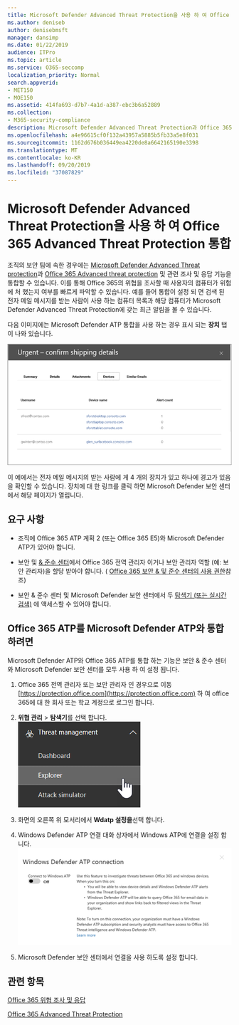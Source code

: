 ```yaml
---
title: Microsoft Defender Advanced Threat Protection을 사용 하 여 Office 365 Advanced Threat Protection 통합
ms.author: deniseb
author: denisebmsft
manager: dansimp
ms.date: 01/22/2019
audience: ITPro
ms.topic: article
ms.service: O365-seccomp
localization_priority: Normal
search.appverid:
- MET150
- MOE150
ms.assetid: 414fa693-d7b7-4a1d-a387-ebc3b6a52889
ms.collection:
- M365-security-compliance
description: Microsoft Defender Advanced Threat Protection과 Office 365 Advanced Threat Protection을 통합 하 여 보다 자세한 위협 관리 정보를 확인 합니다.
ms.openlocfilehash: a4e96615cf0f132a43957a5885b5fb33a5e8f031
ms.sourcegitcommit: 1162d676b036449ea4220de8a6642165190e3398
ms.translationtype: MT
ms.contentlocale: ko-KR
ms.lasthandoff: 09/20/2019
ms.locfileid: "37087829"
---
```

# <a name="integrate-office-365-advanced-threat-protection-with-microsoft-defender-advanced-threat-protection"></a>Microsoft Defender Advanced Threat Protection을 사용 하 여 Office 365 Advanced Threat Protection 통합

조직의 보안 팀에 속한 경우에는 [Microsoft Defender Advanced Threat protection](https://docs.microsoft.com/windows/security/threat-protection/microsoft-defender-atp/microsoft-defender-advanced-threat-protection)과 [Office 365 Advanced threat protection](office-365-atp.md) 및 관련 조사 및 응답 기능을 통합할 수 있습니다. 이를 통해 Office 365의 위협을 조사할 때 사용자의 컴퓨터가 위험에 처 했는지 여부를 빠르게 파악할 수 있습니다. 예를 들어 통합이 설정 되 면 검색 된 전자 메일 메시지를 받는 사람이 사용 하는 컴퓨터 목록과 해당 컴퓨터가 Microsoft Defender Advanced Threat Protection에 갖는 최근 알림을 볼 수 있습니다.
  
다음 이미지에는 Microsoft Defender ATP 통합을 사용 하는 경우 표시 되는 **장치** 탭이 나와 있습니다.
  
![Microsoft Defender ATP가 사용 하도록 설정 되 면 경고가 포함 된 컴퓨터 목록을 볼 수 있습니다.](../media/fec928ea-8f0c-44d7-80b9-a2e0a8cd4e89.PNG)
  
이 예에서는 전자 메일 메시지의 받는 사람에 게 4 개의 장치가 있고 하나에 경고가 있음을 확인할 수 있습니다. 장치에 대 한 링크를 클릭 하면 Microsoft Defender 보안 센터에서 해당 페이지가 열립니다.
  
## <a name="requirements"></a>요구 사항

- 조직에 Office 365 ATP 계획 2 (또는 Office 365 E5)와 Microsoft Defender ATP가 있어야 합니다.
    
- 보안 및 [ &amp; 준수 센터](https://protection.office.com)에서 Office 365 전역 관리자 이거나 보안 관리자 역할 (예: 보안 관리자)을 할당 받아야 합니다. ( [Office 365 보안 &amp; 및 준수 센터의 사용 권한](permissions-in-the-security-and-compliance-center.md)참조)
    
- 보안 & 준수 센터 및 Microsoft Defender 보안 센터에서 두 [탐색기 (또는 실시간 검색)](threat-explorer.md) 에 액세스할 수 있어야 합니다.
    
## <a name="to-integrate-office-365-atp-with-microsoft-defender-atp"></a>Office 365 ATP를 Microsoft Defender ATP와 통합 하려면

Microsoft Defender ATP와 Office 365 ATP를 통합 하는 기능은 보안 & 준수 센터와 Microsoft Defender 보안 센터를 모두 사용 하 여 설정 됩니다.
  
1. Office 365 전역 관리자 또는 보안 관리자 인 경우으로 이동 [https://protection.office.com](https://protection.office.com) 하 여 office 365에 대 한 회사 또는 학교 계정으로 로그인 합니다.
    
2. **위협 관리** \> **탐색기**를 선택 합니다.<br>![위협 관리 메뉴의 탐색기](../media/ThreatMgmt-Explorer-nav.png)<br>
    
3. 화면의 오른쪽 위 모서리에서 **Wdatp 설정을**선택 합니다.
    
4. Windows Defender ATP 연결 대화 상자에서 Windows ATP에 연결을 설정 합니다.<br>![Microsoft Defender ATP 연결](../media/Explorer-WDATPConnection-dialog.png)<br>
    
5. Microsoft Defender 보안 센터에서 연결을 사용 하도록 설정 합니다.

  
## <a name="related-topics"></a>관련 항목

[Office 365 위협 조사 및 응답](office-365-ti.md)
  
[Office 365 Advanced Threat Protection](office-365-atp.md)
  

